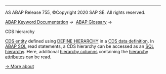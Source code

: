   

* * *

AS ABAP Release 755, ©Copyright 2020 SAP SE. All rights reserved.

[ABAP Keyword Documentation](javascript:call_link\('abenabap.htm'\)) →  [ABAP Glossary](javascript:call_link\('abenabap_glossary.htm'\)) → 

CDS hierarchy

[CDS entity](javascript:call_link\('abencds_entity_glosry.htm'\) "Glossary Entry") defined using [DEFINE HIERARCHY](javascript:call_link\('abencds_f1_define_hierarchy.htm'\)) in a [CDS data definition](javascript:call_link\('abencds_data_definition_glosry.htm'\) "Glossary Entry"). In [ABAP SQL](javascript:call_link\('abenabap_sql_glosry.htm'\) "Glossary Entry") read statements, a CDS hierarchy can be accessed as an [SQL hierarchy](javascript:call_link\('abensql_hierarchy_glosry.htm'\) "Glossary Entry"). Here, additional [hierarchy columns](javascript:call_link\('abenhierarchy_column_glosry.htm'\) "Glossary Entry") containing the [hierarchy attributes](javascript:call_link\('abenhierarchy_attribute_glosry.htm'\) "Glossary Entry") can be read.

[→ More about](javascript:call_link\('abencds_hierarchies.htm'\))